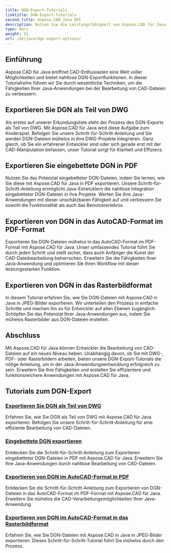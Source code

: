 ```yaml
---
title: DGN-Export-Tutorials
linktitle: DGN-Export-Tutorials
second_title: Aspose.CAD Java API
description: Nutzen Sie die Leistungsfähigkeit von Aspose.CAD für Java mit unseren DGN-Export-Tutorials. Lernen Sie die effiziente Bearbeitung von CAD-Dateien kennen, vom Export von DGN als Teil von DWG bis hin zur mühelosen Erstellung von Rasterbildern.
type: docs
weight: 31
url: /de/java/dgn-export-options/
---
```

## Einführung

Aspose.CAD für Java eröffnet CAD-Enthusiasten eine Welt voller Möglichkeiten und bietet nahtlose DGN-Exportfunktionen. In dieser Tutorialreihe führen wir Sie durch wesentliche Techniken, um die Fähigkeiten Ihrer Java-Anwendungen bei der Bearbeitung von CAD-Dateien zu verbessern.

## Exportieren Sie DGN als Teil von DWG

Als erstes auf unserer Erkundungsliste steht der Prozess des DGN-Exports als Teil von DWG. Mit Aspose.CAD für Java wird diese Aufgabe zum Kinderspiel. Befolgen Sie unsere Schritt-für-Schritt-Anleitung und Sie werden DGN-Dateien mühelos in Ihre DWG-Projekte integrieren. Ganz gleich, ob Sie ein erfahrener Entwickler sind oder sich gerade erst mit der CAD-Manipulation befassen, unser Tutorial sorgt für Klarheit und Effizienz.

## Exportieren Sie eingebettete DGN in PDF

Nutzen Sie das Potenzial eingebetteter DGN-Dateien, indem Sie lernen, wie Sie diese mit Aspose.CAD für Java in PDF exportieren. Unsere Schritt-für-Schritt-Anleitung ermöglicht Java-Entwicklern die nahtlose Integration eingebetteter DGN-Dateien in ihre Projekte. Werten Sie Ihre Java-Anwendungen mit dieser unschätzbaren Fähigkeit auf und verbessern Sie sowohl die Funktionalität als auch das Benutzererlebnis.

## Exportieren von DGN in das AutoCAD-Format im PDF-Format

Exportieren Sie DGN-Dateien mühelos in das AutoCAD-Format im PDF-Format mit Aspose.CAD für Java. Unser umfassendes Tutorial führt Sie durch jeden Schritt und stellt sicher, dass auch Anfänger die Kunst der CAD-Dateibearbeitung beherrschen. Erweitern Sie die Fähigkeiten Ihrer Java-Anwendung und optimieren Sie Ihren Workflow mit dieser leistungsstarken Funktion.

## Exportieren von DGN in das Rasterbildformat

In diesem Tutorial erfahren Sie, wie Sie DGN-Dateien mit Aspose.CAD in Java in JPEG-Bilder exportieren. Wir unterteilen den Prozess in einfache Schritte und machen ihn so für Entwickler auf allen Ebenen zugänglich. Schöpfen Sie das Potenzial Ihrer Java-Anwendungen aus, indem Sie mühelos Rasterbilder aus DGN-Dateien erstellen.

## Abschluss

Mit Aspose.CAD für Java können Entwickler die Bearbeitung von CAD-Dateien auf ein neues Niveau heben. Unabhängig davon, ob Sie mit DWG-, PDF- oder Rasterbildern arbeiten, bieten unsere DGN-Export-Tutorials die nötige Anleitung, um in der Java-Anwendungsentwicklung erfolgreich zu sein. Erweitern Sie Ihre Fähigkeiten und erstellen Sie effizientere und funktionsreichere Anwendungen mit Aspose.CAD für Java.
## Tutorials zum DGN-Export
### [Exportieren Sie DGN als Teil von DWG](./export-dgn-as-part-of-dwg/)
Erfahren Sie, wie Sie DGN als Teil von DWG mit Aspose.CAD für Java exportieren. Befolgen Sie unsere Schritt-für-Schritt-Anleitung für eine effiziente Bearbeitung von CAD-Dateien.
### [Eingebettete DGN exportieren](./export-embedded-dgn/)
Entdecken Sie die Schritt-für-Schritt-Anleitung zum Exportieren eingebetteter DGN-Dateien in PDF mit Aspose.CAD für Java. Erweitern Sie Ihre Java-Anwendungen durch nahtlose Bearbeitung von CAD-Dateien.
### [Exportieren von DGN im AutoCAD-Format in PDF](./exporting-dgn-to-pdf/)
Entdecken Sie die Schritt-für-Schritt-Anleitung zum Exportieren von DGN-Dateien in das AutoCAD-Format im PDF-Format mit Aspose.CAD für Java. Erweitern Sie mühelos die CAD-Verarbeitungsmöglichkeiten Ihrer Java-Anwendung.
### [Exportieren von DGN im AutoCAD-Format in das Rasterbildformat](./exporting-dgn-to-raster-image/)
Erfahren Sie, wie Sie DGN-Dateien mit Aspose.CAD in Java in JPEG-Bilder exportieren. Dieses Schritt-für-Schritt-Tutorial führt Sie mühelos durch den Prozess.